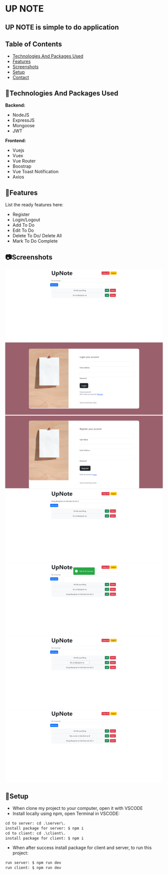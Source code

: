 # UP NOTE
## UP NOTE is simple to do application

## Table of Contents
* [Technologies And Packages Used](#mag_righttechnologies-and-packages-used)
* [Features](#pencilfeatures)
* [Screenshots](#camerascreenshots)
* [Setup](#wrenchsetup)
* [Contact](#e-mailcontact)


## :mag_right:Technologies And Packages Used
**Backend:** 
- NodeJS
- ExpressJS
- Mongoose
- JWT
  
**Frontend:** 
- Vuejs
- Vuex
- Vue Router
- Boostrap
- Vue Toast Notification
- Axios

## :pencil:Features
List the ready features here:
- Register
- Login/Logout
- Add To Do
- Edit To Do
- Delete To Do/ Delete All
- Mark To Do Complete
  
## :camera:Screenshots
![Homepage screenshot](./screenshots/homepage.png)
![Login screenshot](./screenshots/login.png)
![Register screenshot](./screenshots/register.png)
![Add screenshot](./screenshots/demo-add-1.png)
![Add2 screenshot](./screenshots/demo-add-2.png)
![Edit1 screenshot](./screenshots/demo-edit-1.png)
![Edit2 screenshot](./screenshots/demo-edit-2.png)


## :wrench:Setup

- When clone my project to your computer, open it with VSCODE
- Install locally using npm, open Terminal in VSCODE:
  
```
cd to server: cd .\server\. 
install package for server: $ npm i
cd to client: cd .\client\. 
install package for client: $ npm i

```

- When after success install package for client and server, to run this project:
```
run server: $ npm run dev
run client: $ npm run dev
```
